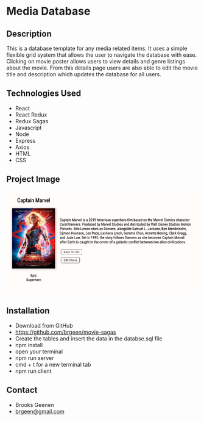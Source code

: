 # Media Database

## Description

This is a database template for any media related items. It uses a simple flexible grid system that allows the user to navigate the database with ease. Clicking on movie poster allows users to view details and genre listings about the movie. From this details page users are also able to edit the movie title and description which updates the database for all users.


## Technologies Used

- React
- React Redux
- Redux Sagas
- Javascript
- Node
- Express
- Axios
- HTML
- CSS

## Project Image


![Alt text](public/images/movie-database-screenshot.png "Project Image") 


## Installation

- Download from GitHub
- https://github.com/brgeen/movie-sagas
- Create the tables and insert the data in the databse.sql file
- npm install
- open your terminal
- npm run server
- cmd + t for a new terminal tab
- npm run client


## Contact

- Brooks Geenen
- brgeen@gmail.com

